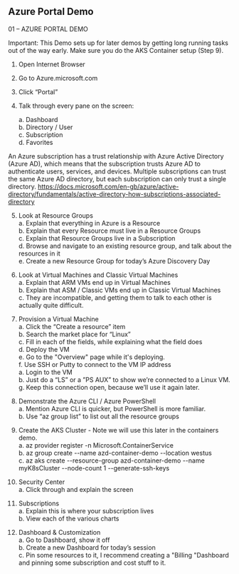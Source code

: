 
## Azure Portal Demo

01 – AZURE PORTAL DEMO

Important: This Demo sets up for later demos by getting long running tasks out of the way early.  Make sure you do the AKS Container setup (Step 9).

1. Open Internet Browser
2. Go to Azure.microsoft.com
3. Click “Portal”
4. Talk through every pane on the screen:  

	a. Dashboard  
	b. Directory / User  
	c. Subscription  
	d. Favorites  
	
An Azure subscription has a trust relationship with Azure Active Directory (Azure AD), which means that the subscription trusts Azure AD to authenticate users, services, and devices. Multiple subscriptions can trust the same Azure AD directory, but each subscription can only trust a single directory.
	https://docs.microsoft.com/en-gb/azure/active-directory/fundamentals/active-directory-how-subscriptions-associated-directory

	
5. Look at Resource Groups  
	a. Explain that everything in Azure is a Resource  
	b. Explain that every Resource must live in a Resource Groups  
	c. Explain that Resource Groups live in a Subscription  
	d. Browse and navigate to an existing resource group, and talk about the resources in it  
	e. Create a new Resource Group for today’s Azure Discovery Day  
	
6. Look at Virtual Machines and Classic Virtual Machines  
	a. Explain that ARM VMs end up in Virtual Machines  
	b. Explain that ASM / Classic VMs end up in Classic Virtual Machines  
	c. They are incompatible, and getting them to talk to each other is actually quite difficult.  
7. Provision a Virtual Machine  
	a. Click the “Create a resource” item  
	b. Search the market place for “Linux”  
	c. Fill in each of the fields, while explaining what the field does  
	d. Deploy the VM  
	e. Go to the "Overview" page while it's deploying.  
	f. Use SSH or Putty to connect to the VM IP address  
		a. Login to the VM  
		b. Just do a “LS” or a ”PS AUX” to show we’re connected to a Linux VM.  
	g. Keep this connection open, because we’ll use it again later.  
8. Demonstrate the Azure CLI / Azure PowerShell  
	a. Mention Azure CLI is quicker, but PowerShell is more familiar.  
	b. Use “az group list” to list out all the resource groups  
9. Create the AKS Cluster - Note we will use this later in the containers demo.  
	a. az provider register -n Microsoft.ContainerService  
	b. az group create --name azd-container-demo --location westus  
	c. az aks create --resource-group azd-container-demo --name myK8sCluster --node-count 1 --generate-ssh-keys  
10. Security Center   
	a. Click through and explain the screen  
11. Subscriptions  
	a. Explain this is where your subscription lives  
	b. View each of the various charts  
12. Dashboard & Customization  
	a. Go to Dashboard, show it off  
	b. Create a new Dashboard for today’s session  
	c. Pin some resources to it, I recommend creating a "Billing "Dashboard and pinning some subscription and cost stuff to it.  

